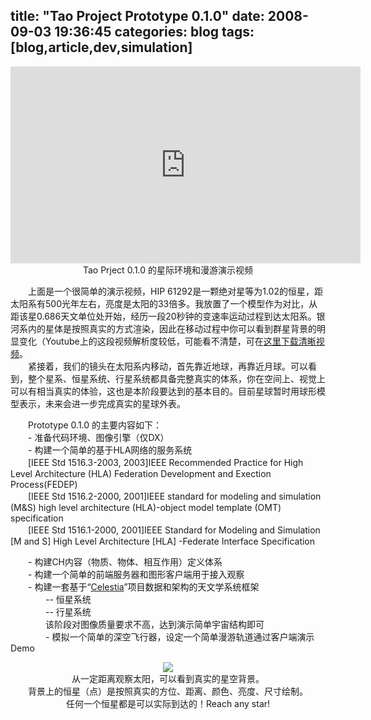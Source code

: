 title: "Tao Project Prototype 0.1.0"
date: 2008-09-03 19:36:45
categories: blog
tags: [blog,article,dev,simulation]
---
  
<center><iframe width="560" height="315" src="http://www.youtube.com/v/SexwqhI5WXQ" frameborder="0" allowfullscreen></iframe></center>
<div style="text-align:center;">Tao Prject 0.1.0 的星际环境和漫游演示视频</div>    
  
　　上面是一个很简单的演示视频，HIP 61292是一颗绝对星等为1.02的恒星，距太阳系有500光年左右，亮度是太阳的33倍多。我放置了一个模型作为对比，从距该星0.686天文单位处开始，经历一段20秒钟的变速率运动过程到达太阳系。银河系内的星体是按照真实的方式渲染，因此在移动过程中你可以看到群星背景的明显变化（Youtube上的这段视频解析度较低，可能看不清楚，可在[这里下载清晰视频](/images/universe_001.wmv)。  
　　紧接着，我们的镜头在太阳系内移动，首先靠近地球，再靠近月球。可以看到，整个星系、恒星系统、行星系统都具备完整真实的体系，你在空间上、视觉上可以有相当真实的体验，这也是本阶段要达到的基本目的。目前星球暂时用球形模型表示，未来会进一步完成真实的星球外表。  
<!--more-->  
　　Prototype 0.1.0 的主要内容如下：  
　　- 准备代码环境、图像引擎（仅DX）  
　　- 构建一个简单的基于HLA网络的服务系统  
　　[IEEE Std 1516.3-2003, 2003]IEEE Recommended Practice for High Level Architecture (HLA) Federation Development and Exection Process(FEDEP)  
　　[IEEE Std 1516.2-2000, 2001]IEEE standard for modeling and simulation (M&S) high level architecture (HLA)-object model template (OMT) specification  
　　[IEEE Std 1516.1-2000, 2001]IEEE Standard for Modeling and Simulation [M and S] High Level Architecture [HLA] -Federate Interface Specification  
  
　　- 构建CH内容（物质、物体、相互作用）定义体系  
　　- 构建一个简单的前端服务器和图形客户端用于接入观察  
　　- 构建一套基于“[Celestia](http://celestia.sourceforge.net/)”项目数据和架构的天文学系统框架  
　　　　-- 恒星系统  
　　　　-- 行星系统  
　　　　该阶段对图像质量要求不高，达到演示简单宇宙结构即可  
　　　　- 模拟一个简单的深空飞行器，设定一个简单漫游轨道通过客户端演示Demo
 
<div style="text-align:center;"><img src="/images/universe001.JPG" style="vertical-align:middle;"/></div>  
<div style="text-align:center;">从一定距离观察太阳，可以看到真实的星空背景。<br>
背景上的恒星（点）是按照真实的方位、距离、颜色、亮度、尺寸绘制。<br>
任何一个恒星都是可以实际到达的！Reach any star!</div>  


